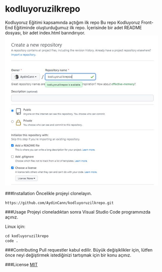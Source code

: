 # kodluyoruzilkrepo
Kodluyoruz Eğitimi kapsamında açtığım ilk repo
Bu repo Kodluyoruz Front-End Eğitiminde oluşturduğumuz ilk repo. İçerisinde bir adet README dosyası, bir adet index.html barındırıyor.
![MIT](/img/ilkrepo.JPG)

###Installation
Öncelikle projeyi clonelayın.
```
https://github.com/AydinCann/kodluyoruzilkrepo.git
```
###Usage
Projeyi cloneladıktan sonra Visual Studio Code programınızda açınız.

Linux için:
```
cd kodluyoruzilkrepo
code .
```
###Contributing
Pull requestler kabul edilir. Büyük değişiklikler için, lütfen önce neyi değiştirmek istediğinizi tartışmak için bir konu açınız.

###License
[MIT](#)
